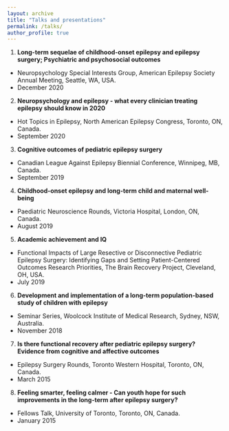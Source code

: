 ```yaml
---
layout: archive
title: "Talks and presentations"
permalink: /talks/
author_profile: true
---
```



1. **Long-term sequelae of childhood-onset epilepsy and epilepsy surgery; Psychiatric and psychosocial outcomes**
  * Neuropsychology Special Interests Group, American Epilepsy Society Annual Meeting, Seattle, WA, USA.
  * December 2020


2. **Neuropsychology and epilepsy - what every clinician treating epilepsy should know in 2020**
  * Hot Topics in Epilepsy, North American Epilepsy Congress, Toronto, ON, Canada. 
  * September 2020


3. **Cognitive outcomes of pediatric epilepsy surgery**
  * Canadian League Against Epilepsy Biennial Conference, Winnipeg, MB, Canada.
  * September 2019


4. **Childhood-onset epilepsy and long-term child and maternal well-being**
  * Paediatric Neuroscience Rounds, Victoria Hospital, London, ON, Canada. 
  * August 2019


5. **Academic achievement and IQ**
  * Functional Impacts of Large Resective or Disconnective Pediatric Epilepsy Surgery: Identifying Gaps and Setting Patient-Centered Outcomes Research Priorities, The Brain Recovery Project, Cleveland, OH, USA. 
  * July 2019


6. **Development and implementation of a long-term population-based study of children with epilepsy**
  * Seminar Series, Woolcock Institute of Medical Research, Sydney, NSW, Australia. 
  * November 2018

7. **Is there functional recovery after pediatric epilepsy surgery? Evidence from cognitive and affective outcomes** 
  * Epilepsy Surgery Rounds, Toronto Western Hospital, Toronto, ON, Canada.
  * March 2015


8. **Feeling smarter, feeling calmer - Can youth hope for such improvements in the long-term after epilepsy surgery?** 
  * Fellows Talk, University of Toronto, Toronto, ON, Canada.
  * January 2015
